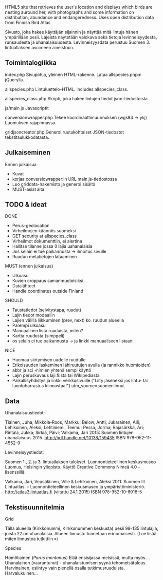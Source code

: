 
HTML5 site that retrieves the user's location and displays which birds are nesting auround her, with photographs and some information on distribution, abundance and endangeredness. Uses open distribution data from Finnish Bird Atlas.

Sivusto, joka hakee käyttäjän sijainnin ja näyttää mitä lintuja hänen ympärillään pesii. Lajeista näytetään valokuva sekä tietoja levinneisyydestä, runsaudesta ja uhanalaisuudesta. Levinneisyysdata perustuu Suomen 3. lintuatlaksen avoimeen aineistoon.


Toimintalogiikka
----------------

index.php
Sivupohja, yleinen HTML-rakenne. Lataa allspecies.php:n jQuerylla.

allspecies.php
Lintuluettelo-HTML. Includes allspecies_class.

allspecies_class.php
Skripti, joka hakee lintujen tiedot json-tiedostoista.

js/main.js
Javascriptit

conversionwrapper.php
Tekee koordinaattimuunnoksen (wgs84 -> ykj) Luomuksen rajapinnassa.

gridjsoncreator.php
Generoi ruutukohtaiset JSON-tiedostot tekstitaulukkodatasta.


Julkaiseminen
-------------

Ennen julkaisua
- Kuvat
- korjaa conversiowrapper:in URL main.js-tiedostossa
- Luo griddata-hakemisto ja generoi sisältö
- MUST-asiat alta

TODO & ideat
------------
DONE
- Perus-geolocation
- Virheilmojen käännös suomeksi
- GET security at allspecies_class
- Virheilmot dokumenttiin, ei alertina
- Hallitse tilanne jossa 0 lajia uahanalaisia
- Jos selain ei tue paikannusta -> ilmoitus sivulle 
- Ruudun metatietojen lataaminen

MUST (ennen julkaisua)
- Ulkoasu
- Kuvien croppaus samanmuotoisiksi
- Datalähteet
- Handle coordinates outside Finland

SHOULD
- Taustatiedot (selvitystapa, ruudut)
- Lajin tiedot modaaliin
- Lajien välillä liikkuminen (prev, next) ko. ruudun alueella
- Parempi ulkoasu
- Manuaalinen lista ruuduista, miten?
- Kartta ruudusta (simppeli)
- os selain ei tue paikannusta -> ja linkki manuaaliseen listaan

NICE
- Huomaa siirtymisen uudelle ruudulle
- Erikoisuuden laskeminen lähiruutujen avulla (ja rannikko huomioiden)
- abbr ja sci -nimien yhtenäisempi käyttö
- Lajin peruskuvaus laji.fi:sta tai Wikipediasta
- Paikallisyhdistys ja linkki verkkosivuille ("Liity jäseneksi jos lintu- tai luontoharrastus kiinnostaa!") utm_source=suomenlinnut


Data
----

Uhanalaisuustiedot:

Tiainen, Juha; Mikkola-Roos, Markku; Below, Antti; Jukarainen, Aili; Lehikoinen, Aleksi; Lehtiniemi, Teemu; Pessa, Jorma; Rajasärkkä, Ari; Rintala, Jukka; Sirkiä, Päivi; Valkama, Jari 2015: Suomen lintujen uhanalaisuus 2015. http://hdl.handle.net/10138/159435 ISBN 978-952-11-4552-0


Levinneisyystiedot:

Suomen 1., 2. ja 3. lintuatlaksen tulokset. Luonnontieteellinen keskusmuseo Luomus, Helsingin yliopisto. Käyttö Creative Commons Nimeä 4.0 -lisenssillä.

Valkama, Jari, Vepsäläinen, Ville & Lehikoinen, Aleksi 2011: Suomen III Lintuatlas. – Luonnontieteellinen keskusmuseo ja ympäristöministeriö. <http://atlas3.lintuatlas.fi> (viitattu 24.1.2015) ISBN 978-952-10-6918-5


Tekstisuunnitelmia
------------------

Grid

Tällä alueella (Kirkkonummi, Kirkkonummen keskusta) pesii 99-135 lintulajia, joista 22 on uhanalaisia. Alueen linnusto tunnetaan erinomaisesti. (Lue lisää miten linnustoa tutkittiin &raquo;)


Species

Hömötiainen (<em>Parus montanus</em>)
Elää ensisijassa metsissä, mutta myös ...
Uhanalainen (vaarantunut) - uhanalaistumisen syynä tehometsätalous.
Harvinainen, esiintyy vain pienellä osalla tutkimusruuduista.
Harvalukuinen...

